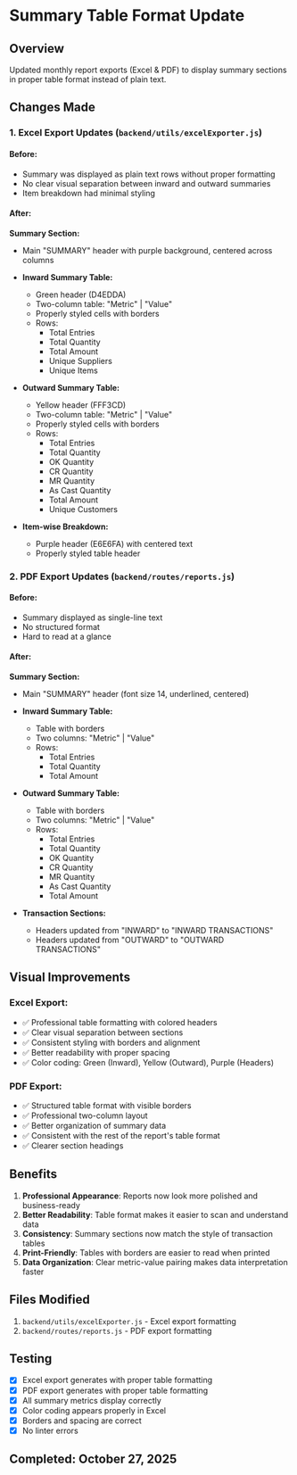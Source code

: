 # Summary Table Format Update

## Overview
Updated monthly report exports (Excel & PDF) to display summary sections in proper table format instead of plain text.

## Changes Made

### 1. Excel Export Updates (`backend/utils/excelExporter.js`)

#### Before:
- Summary was displayed as plain text rows without proper formatting
- No clear visual separation between inward and outward summaries
- Item breakdown had minimal styling

#### After:
**Summary Section:**
- Main "SUMMARY" header with purple background, centered across columns
- **Inward Summary Table:**
  - Green header (D4EDDA)
  - Two-column table: "Metric" | "Value"
  - Properly styled cells with borders
  - Rows:
    - Total Entries
    - Total Quantity
    - Total Amount
    - Unique Suppliers
    - Unique Items

- **Outward Summary Table:**
  - Yellow header (FFF3CD)
  - Two-column table: "Metric" | "Value"
  - Properly styled cells with borders
  - Rows:
    - Total Entries
    - Total Quantity
    - OK Quantity
    - CR Quantity
    - MR Quantity
    - As Cast Quantity
    - Total Amount
    - Unique Customers

- **Item-wise Breakdown:**
  - Purple header (E6E6FA) with centered text
  - Properly styled table header

### 2. PDF Export Updates (`backend/routes/reports.js`)

#### Before:
- Summary displayed as single-line text
- No structured format
- Hard to read at a glance

#### After:
**Summary Section:**
- Main "SUMMARY" header (font size 14, underlined, centered)
- **Inward Summary Table:**
  - Table with borders
  - Two columns: "Metric" | "Value"
  - Rows:
    - Total Entries
    - Total Quantity
    - Total Amount

- **Outward Summary Table:**
  - Table with borders
  - Two columns: "Metric" | "Value"
  - Rows:
    - Total Entries
    - Total Quantity
    - OK Quantity
    - CR Quantity
    - MR Quantity
    - As Cast Quantity
    - Total Amount

- **Transaction Sections:**
  - Headers updated from "INWARD" to "INWARD TRANSACTIONS"
  - Headers updated from "OUTWARD" to "OUTWARD TRANSACTIONS"

## Visual Improvements

### Excel Export:
- ✅ Professional table formatting with colored headers
- ✅ Clear visual separation between sections
- ✅ Consistent styling with borders and alignment
- ✅ Better readability with proper spacing
- ✅ Color coding: Green (Inward), Yellow (Outward), Purple (Headers)

### PDF Export:
- ✅ Structured table format with visible borders
- ✅ Professional two-column layout
- ✅ Better organization of summary data
- ✅ Consistent with the rest of the report's table format
- ✅ Clearer section headings

## Benefits

1. **Professional Appearance**: Reports now look more polished and business-ready
2. **Better Readability**: Table format makes it easier to scan and understand data
3. **Consistency**: Summary sections now match the style of transaction tables
4. **Print-Friendly**: Tables with borders are easier to read when printed
5. **Data Organization**: Clear metric-value pairing makes data interpretation faster

## Files Modified

1. `backend/utils/excelExporter.js` - Excel export formatting
2. `backend/routes/reports.js` - PDF export formatting

## Testing

- [x] Excel export generates with proper table formatting
- [x] PDF export generates with proper table formatting
- [x] All summary metrics display correctly
- [x] Color coding appears properly in Excel
- [x] Borders and spacing are correct
- [x] No linter errors

## Completed: October 27, 2025

